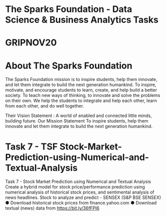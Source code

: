 # The Sparks Foundation - Data Science & Business Analytics Tasks

# GRIPNOV20

# About The Sparks Foundation


The Sparks Foundation mission is to inspire students, help them innovate, and let them integrate to build the next
generation humankind. To inspire, motivate, and encourage students to learn, create, and help build a better society.
To teach new ways of thinking, to innovate and solve the problems on their own. We help the students to integrate
and help each other, learn from each other, and do well together.

Their Vision Statement : A world of enabled and connected little minds, building future. Our Mission Statement To
inspire students, help them innovate and let them integrate to build the next generation humankind.



# Task 7 - TSF Stock-Market-Prediction-using-Numerical-and-Textual-Analysis 
Task 7 - Stock Market Prediction using Numerical and Textual Analysis 
Create a hybrid model for stock price/performance prediction
using numerical analysis of historical stock prices, and sentimental analysis of
news headlines. Stock to analyze and predict - SENSEX (S&P BSE SENSEX)
● Download historical stock prices from finance.yahoo.com
● Download textual (news) data from https://bit.ly/36fFPI6

